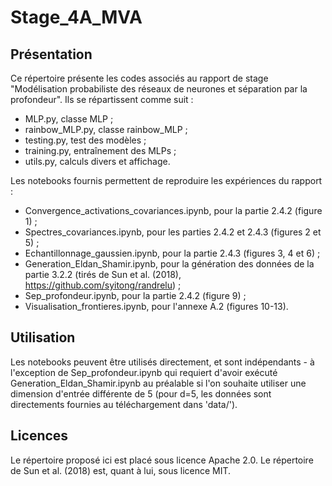 # Stage_4A_MVA

## Présentation

Ce répertoire présente les codes associés au rapport de stage "Modélisation probabiliste des réseaux de neurones et séparation par la profondeur".
Ils se répartissent comme suit :
- MLP.py, classe MLP ;
- rainbow_MLP.py, classe rainbow_MLP ;
- testing.py, test des modèles ;
- training.py, entraînement des MLPs ;
- utils.py, calculs divers et affichage.

Les notebooks fournis permettent de reproduire les expériences du rapport :
- Convergence_activations_covariances.ipynb, pour la partie 2.4.2 (figure 1) ;
- Spectres_covariances.ipynb, pour les parties 2.4.2 et 2.4.3 (figures 2 et 5) ;
- Echantillonnage_gaussien.ipynb, pour la partie 2.4.3 (figures 3, 4 et 6) ;
- Generation_Eldan_Shamir.ipynb, pour la génération des données de la partie 3.2.2 (tirés de Sun et al. (2018), https://github.com/syitong/randrelu) ;
- Sep_profondeur.ipynb, pour la partie 2.4.2 (figure 9) ;
- Visualisation_frontieres.ipynb, pour l'annexe A.2  (figures 10-13).

## Utilisation

Les notebooks peuvent être utilisés directement, et sont indépendants - à l'exception de Sep_profondeur.ipynb qui requiert d'avoir exécuté Generation_Eldan_Shamir.ipynb au préalable si l'on souhaite utiliser une dimension d'entrée différente de 5 (pour d=5, les données sont directements fournies au téléchargement dans 'data/').

## Licences

Le répertoire proposé ici est placé sous licence Apache 2.0. Le répertoire de Sun et al. (2018) est, quant à lui, sous licence MIT.
